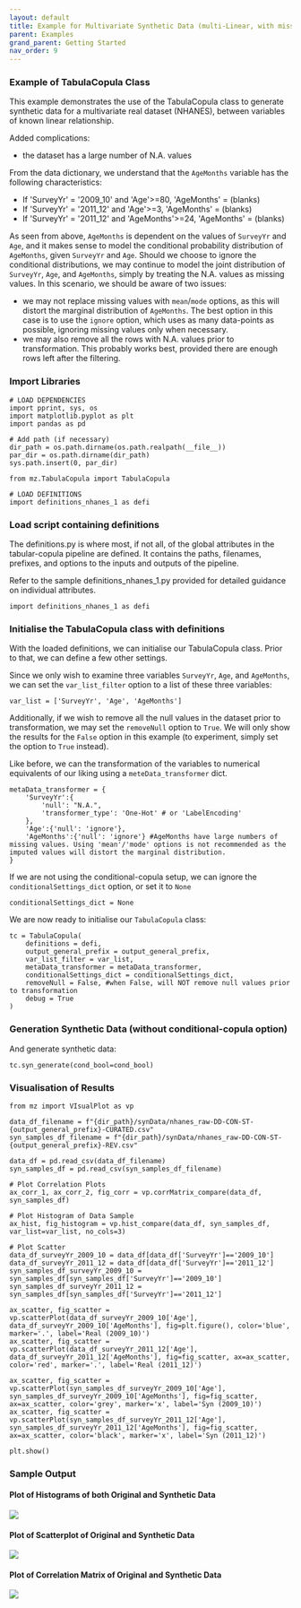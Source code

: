 ```yaml
---
layout: default
title: Example for Multivariate Synthetic Data (multi-Linear, with missing values)
parent: Examples
grand_parent: Getting Started
nav_order: 9
---
```


### Example of TabulaCopula Class
This example demonstrates the use of the TabulaCopula class to generate synthetic data for a multivariate real dataset (NHANES), between variables of known linear relationship.

Added complications:
*   the dataset has a large number of N.A. values

From the data dictionary, we understand that the `AgeMonths` variable has the following characteristics:
*   If 'SurveyYr' = '2009_10' and 'Age'>=80, 'AgeMonths' = (blanks)
*   If 'SurveyYr' = '2011_12' and 'Age'>=3, 'AgeMonths' = (blanks)
*   If 'SurveyYr' = '2011_12' and 'AgeMonths'>=24, 'AgeMonths' = (blanks)

As seen from above, `AgeMonths` is dependent on the values of `SurveyYr` and `Age`, and it makes sense to model the conditional probability distribution of `AgeMonths`, given `SurveyYr` and `Age`.
Should we choose to ignore the conditional distributions, we may continue to model the joint distribution of `SurveyYr`, `Age`, and `AgeMonths`, simply by treating the N.A. values as missing values. In this scenario, we should be aware of two issues:
*   we may not replace missing values with `mean`/`mode` options, as this will distort the marginal distribution of `AgeMonths`. The best option in this case is to use the `ignore` option, which uses as many data-points as possible, ignoring missing values only when necessary.
*   we may also remove all the rows with N.A. values prior to transformation. This probably works best, provided there are enough rows left after the filtering.

### Import Libraries
```
# LOAD DEPENDENCIES
import pprint, sys, os
import matplotlib.pyplot as plt
import pandas as pd

# Add path (if necessary)
dir_path = os.path.dirname(os.path.realpath(__file__))
par_dir = os.path.dirname(dir_path)
sys.path.insert(0, par_dir)

from mz.TabulaCopula import TabulaCopula

# LOAD DEFINITIONS
import definitions_nhanes_1 as defi
```

### Load script containing definitions
The definitions.py is where most, if not all, of the global attributes in the tabular-copula pipeline are defined. It contains the paths, filenames, prefixes, and options to the inputs and outputs of the pipeline.

Refer to the sample definitions_nhanes_1.py provided for detailed guidance on individual attributes.

```
import definitions_nhanes_1 as defi
```

### Initialise the TabulaCopula class with definitions
With the loaded definitions, we can initialise our TabulaCopula class. Prior to that, we can define a few other settings.

Since we only wish to examine three variables `SurveyYr`, `Age`, and `AgeMonths`, we can set the `var_list_filter` option to a list of these three variables:
```
var_list = ['SurveyYr', 'Age', 'AgeMonths']
```

Additionally, if we wish to remove all the null values in the dataset prior to transformation, we may set the `removeNull` option to `True`. We will only show the results for the `False` option in this example (to experiment, simply set the option to `True` instead).

Like before, we can the transformation of the variables to numerical equivalents of our liking using a `meteData_transformer` dict.

```
metaData_transformer = {
    'SurveyYr':{
        'null': "N.A.",
        'transformer_type': 'One-Hot' # or 'LabelEncoding'
    },
    'Age':{'null': 'ignore'},
    'AgeMonths':{'null': 'ignore'} #AgeMonths have large numbers of missing values. Using 'mean'/'mode' options is not recommended as the imputed values will distort the marginal distribution.
}
```

If we are not using the conditional-copula setup, we can ignore the `conditionalSettings_dict` option, or set it to `None`
```
conditionalSettings_dict = None
```

We are now ready to initialise our `TabulaCopula` class:
```
tc = TabulaCopula(
    definitions = defi,
    output_general_prefix = output_general_prefix,
    var_list_filter = var_list,
    metaData_transformer = metaData_transformer,
    conditionalSettings_dict = conditionalSettings_dict,
    removeNull = False, #when False, will NOT remove null values prior to transformation
    debug = True
)
```

### Generation Synthetic Data (without conditional-copula option)
And generate synthetic data:
```
tc.syn_generate(cond_bool=cond_bool)
```

### Visualisation of Results
```
from mz import VIsualPlot as vp

data_df_filename = f"{dir_path}/synData/nhanes_raw-DD-CON-ST-{output_general_prefix}-CURATED.csv"
syn_samples_df_filename = f"{dir_path}/synData/nhanes_raw-DD-CON-ST-{output_general_prefix}-REV.csv"

data_df = pd.read_csv(data_df_filename)
syn_samples_df = pd.read_csv(syn_samples_df_filename)

# Plot Correlation Plots
ax_corr_1, ax_corr_2, fig_corr = vp.corrMatrix_compare(data_df, syn_samples_df)

# Plot Histogram of Data Sample
ax_hist, fig_histogram = vp.hist_compare(data_df, syn_samples_df, var_list=var_list, no_cols=3)

# Plot Scatter
data_df_surveyYr_2009_10 = data_df[data_df['SurveyYr']=='2009_10']
data_df_surveyYr_2011_12 = data_df[data_df['SurveyYr']=='2011_12']
syn_samples_df_surveyYr_2009_10 = syn_samples_df[syn_samples_df['SurveyYr']=='2009_10']
syn_samples_df_surveyYr_2011_12 = syn_samples_df[syn_samples_df['SurveyYr']=='2011_12']

ax_scatter, fig_scatter = vp.scatterPlot(data_df_surveyYr_2009_10['Age'], data_df_surveyYr_2009_10['AgeMonths'], fig=plt.figure(), color='blue', marker='.', label='Real (2009_10)')
ax_scatter, fig_scatter = vp.scatterPlot(data_df_surveyYr_2011_12['Age'], data_df_surveyYr_2011_12['AgeMonths'], fig=fig_scatter, ax=ax_scatter, color='red', marker='.', label='Real (2011_12)')

ax_scatter, fig_scatter = vp.scatterPlot(syn_samples_df_surveyYr_2009_10['Age'], syn_samples_df_surveyYr_2009_10['AgeMonths'], fig=fig_scatter, ax=ax_scatter, color='grey', marker='x', label='Syn (2009_10)')
ax_scatter, fig_scatter = vp.scatterPlot(syn_samples_df_surveyYr_2011_12['Age'], syn_samples_df_surveyYr_2011_12['AgeMonths'], fig=fig_scatter, ax=ax_scatter, color='black', marker='x', label='Syn (2011_12)')

plt.show()
```

### Sample Output

#### Plot of Histograms of both Original and Synthetic Data
![](../../assets/img/tabulaCopula_example_2_histogram.png)

#### Plot of Scatterplot of Original and Synthetic Data
![](../../assets/img/tabulaCopula_example_2_scatterplot.png)

#### Plot of Correlation Matrix of Original and Synthetic Data
![](../../assets/img/tabulaCopula_example_2_correlation_matrix.png)